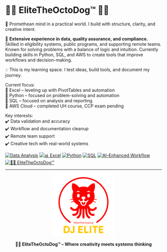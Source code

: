 # 🐙🐶 **EliteTheOctoDog™** 🤙🏽

🧠 Promethean mind in a practical world. I build with structure, clarity, and creative intent.

🎯 **Extensive experience in data, quality assurance, and compliance.** Skilled in eligibility systems, public programs, and supporting remote teams. Known for solving problems with a balance of logic and intuition. Currently building skills in Python, SQL, and AWS to create tools that improve workflows and decision-making.

💡 This is my learning space. I test ideas, build tools, and document my journey.

Current focus:  
🔹 Excel – leveling up with PivotTables and automation  
🔹 Python – focused on problem-solving and automation  
🔹 SQL – focused on analysis and reporting  
🔹 AWS Cloud – completed UH course, CCP exam pending  

Key interests:  
✔️ Data validation and accuracy  
✔️ Workflow and documentation cleanup  
✔️ Remote team support  
✔️ Creative tech with real-world systems

[![Data Analysis](https://img.shields.io/badge/Data_Analysis-4B5563?style=for-the-badge&logo=google-analytics&logoColor=white)]()
[![📊 Excel](https://img.shields.io/badge/📊_Excel-217346?style=for-the-badge&logo=microsoft-excel&logoColor=white)]()
[![Python](https://img.shields.io/badge/Python-5B63D2?style=for-the-badge&logo=python&logoColor=white)]()
[![SQL](https://img.shields.io/badge/SQL-3B82F6?style=for-the-badge&logo=postgresql&logoColor=white)]()
[![AI–Enhanced Workflow](https://img.shields.io/badge/AI–Enhanced_Workflow-EC4899?style=for-the-badge&logo=openai&logoColor=white)]()
[![🐙🐶 EliteTheOctoDog™](https://img.shields.io/badge/🐙🐶_EliteTheOctoDog™-0D9488?style=for-the-badge)]()

---

<p align="center">
  <img src="image/20250420-OctoDog-djE-GITHUB-tp.png" alt="EliteTheOctoDog Logo" width="200"/>
</p>

<p align="center">
  <strong>🐙🐶 EliteTheOctoDog™ – Where creativity meets systems thinking</strong>
</p>
